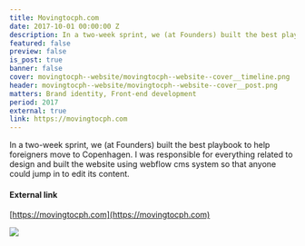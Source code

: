 ```yaml
---
title: Movingtocph.com
date: 2017-10-01 00:00:00 Z
description: In a two-week sprint, we (at Founders) built the best playbook to help foreigners move to Copenhagen.
featured: false
preview: false
is_post: true
banner: false
cover: movingtocph--website/movingtocph--website--cover__timeline.png
header: movingtocph--website/movingtocph--website--cover__post.png
matters: Brand identity, Front-end development
period: 2017
external: true
link: https://movingtocph.com
---
```


In a two-week sprint, we (at Founders) built the best playbook to help foreigners move to Copenhagen. I was responsible for everything related to design and built the website using webflow cms system so that anyone could jump in to edit its content.

#### External link

[https://movingtocph.com](https://movingtocph.com)

![](../../assets/images/posts/movingtocph--website/movingtocph--website--content--0.png)

